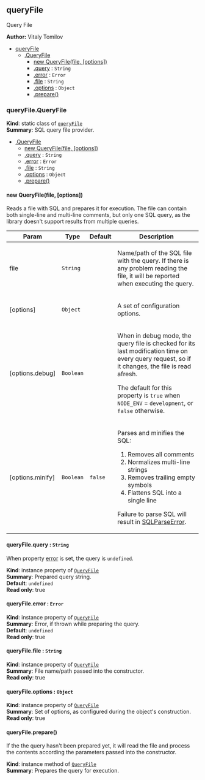 <a name="module_queryFile"></a>
## queryFile
Query File

**Author:** Vitaly Tomilov  

* [queryFile](#module_queryFile)
    * [.QueryFile](#module_queryFile.QueryFile)
        * [new QueryFile(file, [options])](#new_module_queryFile.QueryFile_new)
        * [.query](#module_queryFile.QueryFile+query) : <code>String</code>
        * [.error](#module_queryFile.QueryFile+error) : <code>Error</code>
        * [.file](#module_queryFile.QueryFile+file) : <code>String</code>
        * [.options](#module_queryFile.QueryFile+options) : <code>Object</code>
        * [.prepare()](#module_queryFile.QueryFile+prepare)

<a name="module_queryFile.QueryFile"></a>
### queryFile.QueryFile
**Kind**: static class of <code>[queryFile](#module_queryFile)</code>  
**Summary**: SQL query file provider.  

* [.QueryFile](#module_queryFile.QueryFile)
    * [new QueryFile(file, [options])](#new_module_queryFile.QueryFile_new)
    * [.query](#module_queryFile.QueryFile+query) : <code>String</code>
    * [.error](#module_queryFile.QueryFile+error) : <code>Error</code>
    * [.file](#module_queryFile.QueryFile+file) : <code>String</code>
    * [.options](#module_queryFile.QueryFile+options) : <code>Object</code>
    * [.prepare()](#module_queryFile.QueryFile+prepare)

<a name="new_module_queryFile.QueryFile_new"></a>
#### new QueryFile(file, [options])
Reads a file with SQL and prepares it for execution. The file can containboth single-line and multi-line comments, but only one SQL query, as thelibrary doesn't support results from multiple queries.

<table>
  <thead>
    <tr>
      <th>Param</th><th>Type</th><th>Default</th><th>Description</th>
    </tr>
  </thead>
  <tbody>
<tr>
    <td>file</td><td><code>String</code></td><td></td><td><p>Name/path of the SQL file with the query. If there is any problem reading
the file, it will be reported when executing the query.</p>
</td>
    </tr><tr>
    <td>[options]</td><td><code>Object</code></td><td></td><td><p>A set of configuration options.</p>
</td>
    </tr><tr>
    <td>[options.debug]</td><td><code>Boolean</code></td><td></td><td><p>When in debug mode, the query file is checked for its last modification
time on every query request, so if it changes, the file is read afresh.</p>
<p>The default for this property is <code>true</code> when <code>NODE_ENV</code> = <code>development</code>,
or <code>false</code> otherwise.</p>
</td>
    </tr><tr>
    <td>[options.minify]</td><td><code>Boolean</code></td><td><code>false</code></td><td><p>Parses and minifies the SQL:</p>
<ol>
<li>Removes all comments</li>
<li>Normalizes multi-line strings</li>
<li>Removes trailing empty symbols</li>
<li>Flattens SQL into a single line</li>
</ol>
<p>Failure to parse SQL will result in <a href="module:errors.SQLParseError">SQLParseError</a>.</p>
</td>
    </tr>  </tbody>
</table>

<a name="module_queryFile.QueryFile+query"></a>
#### queryFile.query : <code>String</code>
When property [error](#module_queryFile.QueryFile+error) is set, the query is `undefined`.

**Kind**: instance property of <code>[QueryFile](#module_queryFile.QueryFile)</code>  
**Summary**: Prepared query string.  
**Default**: <code>undefined</code>  
**Read only**: true  
<a name="module_queryFile.QueryFile+error"></a>
#### queryFile.error : <code>Error</code>
**Kind**: instance property of <code>[QueryFile](#module_queryFile.QueryFile)</code>  
**Summary**: Error, if thrown while preparing the query.  
**Default**: <code>undefined</code>  
**Read only**: true  
<a name="module_queryFile.QueryFile+file"></a>
#### queryFile.file : <code>String</code>
**Kind**: instance property of <code>[QueryFile](#module_queryFile.QueryFile)</code>  
**Summary**: File name/path passed into the constructor.  
**Read only**: true  
<a name="module_queryFile.QueryFile+options"></a>
#### queryFile.options : <code>Object</code>
**Kind**: instance property of <code>[QueryFile](#module_queryFile.QueryFile)</code>  
**Summary**: Set of options, as configured during the object's construction.  
**Read only**: true  
<a name="module_queryFile.QueryFile+prepare"></a>
#### queryFile.prepare()
If the the query hasn't been prepared yet, it will read the fileand process the contents according the parameters passed into theconstructor.

**Kind**: instance method of <code>[QueryFile](#module_queryFile.QueryFile)</code>  
**Summary**: Prepares the query for execution.  
